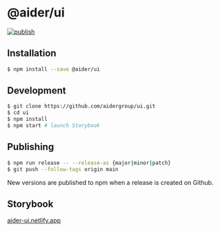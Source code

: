 # @aider/ui

[![publish](https://github.com/aidergroup/ui/actions/workflows/npm-publish.yml/badge.svg)](https://github.com/aidergroup/ui/actions/workflows/npm-publish.yml)

## Installation

```sh
$ npm install --save @aider/ui
```

## Development

```sh
$ git clone https://github.com/aidergroup/ui.git
$ cd ui
$ npm install
$ npm start # launch Storybook
```

## Publishing

```sh
$ npm run release -- --release-as {major|minor|patch}
$ git push --follow-tags origin main
```

New versions are published to npm when a release is created on Github.

## Storybook

[aider-ui.netlify.app](https://aider-ui.netlify.app)
